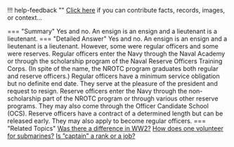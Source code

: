 !!! help-feedback ""
    <a href="/feedback/" data-feedback-link>Click here</a>
    if you can contribute facts, records, images, or context…

<a id="summary"></a>
=== "Summary"
    Yes and no. An ensign is an ensign and a lieutenant is a lieutenant.
=== "Detailed Answer"
    Yes and no. An ensign is an ensign and a lieutenant is a lieutenant. However, some were regular officers and some were reserves.
    Regular officers enter the Navy through the Naval Academy or through the scholarship program of the Naval Reserve Officers Training Corps. (In spite of the name, the NROTC program graduates both regular and reserve officers.) Regular officers have a minimum service obligation but no definite end date. They serve at the pleasure of the president and request to resign.
    Reserve officers enter the Navy through the non-scholarship part of the NROTC program or through various other reserve programs. They may also come through the Officer Candidate School (OCS). Reserve officers have a contract of a determined length but can be released early. They may also apply to become regular officers.
=== "Related Topics"
    [Was there a difference in WW2?](was-there-a-difference-in-ww2.md#summary)
    [How does one volunteer for submarines?](how-does-one-volunteer-for-submarines.md#summary)
    [Is ”captain” a rank or a job?](is-captain-a-rank-or-a-job.md#summary)
